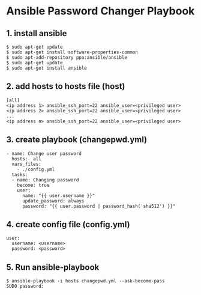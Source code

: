 # Ansible Password Changer Playbook

## 1. install ansible

```
$ sudo apt-get update
$ sudo apt-get install software-properties-common
$ sudo apt-add-repository ppa:ansible/ansible
$ sudo apt-get update
$ sudo apt-get install ansible
```

## 2. add hosts to hosts file (host)

```
[all]
<ip address 1> ansible_ssh_port=22 ansible_user=<privileged user>
<ip address 2> ansible_ssh_port=22 ansible_user=<privileged user>
...
<ip address n> ansible_ssh_port=22 ansible_user=<privileged user>
```

## 3. create playbook (changepwd.yml)

```
- name: Change user password
  hosts:  all
  vars_files:
    - ./config.yml
  tasks:
  - name: Changing password
    become: true
    user:
      name: "{{ user.username }}"
      update_password: always
      password: "{{ user.password | password_hash('sha512') }}"
```

## 4. create config file (config.yml)

```
user:
  username: <username>
  password: <password>
```


## 5. Run ansible-playbook
```
$ ansible-playbook -i hosts changepwd.yml --ask-become-pass
SUDO password:
```